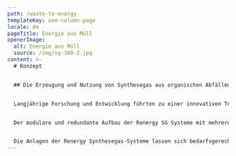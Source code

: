 ```yaml
---
path: /waste-to-energy
templateKey: one-column-page
locale: de
pageTitle: Energie aus Müll
openerImage:
  alt: Energie aus Müll
  source: /img/sg-300-2.jpg
content: >-
  # Konzept


  ## Die Erzeugung und Nutzung von Synthesegas aus organischen Abfällen


  Langjährige Forschung und Entwicklung führten zu einer innovativen Technologie, der Synthesegasproduktion ohne prozesstechnische Rauchgase, die in den Anlagen der Renergy Synthesegas-Systeme (Renergy SG Serie) Anwendung findet. Das durch Patente geschützte Renergy-TCP® (Thermolytic Cracking Process) vermeidet dabei die bekannten Nachteile von konventionellen Pyrolyse-, Vergasungs- oder Verbrennungstechnologien, wie zum Beispiel die Entstehung unerwünschter Nebenprodukte oder den notwendigen Einsatz aufwändiger Anlagen zur Rauchgasreinigung.


  Der modulare und redundante Aufbau der Renergy SG Systeme mit mehreren Produktionslinien gewährleistet einen kontinuierlichen Betrieb, auch während Wartungs- oder Reparaturarbeiten.


  Die Anlagen der Renergy Synthesegas-Systeme lassen sich bedarfsgerecht anpassen und tragen damit dem steigendem Abfallaufkommen und gleichzeitig wachsendem Energiebedarf in Kommunen und Ballungsgebieten Rechnung.
---
```

